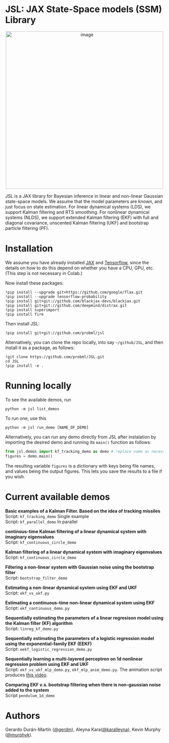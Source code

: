 # JSL: JAX State-Space models (SSM) Library

<p align="center">
  <img width="500" alt="image" src="https://user-images.githubusercontent.com/4108759/146819263-7d476231-22c9-4e03-98c6-a6b300d99c5e.png">
</p>

JSL is a JAX library for Bayesian inference in linear and non-linear Gaussian state-space models.
We assume that the model parameters are known, and just focus on state estimation.
For linear dynamical systems (LDS), we support Kalman filtering and RTS smoothing.
For nonlinear dynamical systems (NLDS), we support extended Kalman filtering (EKF) with full and diagonal covariance,
unscented Kalman filtering (UKF) and bootstrap particle filtering (PF).

# Installation

We assume you have already installed [JAX](https://github.com/google/jax#installation) and
[Tensorflow](https://www.tensorflow.org/install),
since the details on how to do this depend on whether you have a CPU, GPU, etc.
(This step is not necessary in Colab.)

Now install these packages:

```
!pip install --upgrade git+https://github.com/google/flax.git
!pip install --upgrade tensorflow-probability
!pip install git+git://github.com/blackjax-devs/blackjax.git
!pip install git+git://github.com/deepmind/distrax.git
!pip install superimport 
!pip install fire
```

Then install JSL:
```
!pip install git+git://github.com/probml/jsl
```
Alternatively, you can clone the repo locally, into say `~/github/JSL`, and then install it as a package, as follows:
```
!git clone https://github.com/probml/JSL.git
cd JSL
!pip install -e .
```

# Running locally


To see the available demos, run

```
python -m jsl list_demos
```
To run one, use this
```
python -m jsl run_demo [NAME_OF_DEMO]
```

Alternatively, you can run any demo directly from JSL after instalation by importing the desired demo and running its `main()` function as follows:

```python
from jsl.demos import kf_tracking_demo as demo # replace name as necessary
figures = demo.main()
```

The resulting variable `figures` is a dictionary with  keys being file names, and values being the output figures.
This lets you save the results to a file if you wish.

# Current available demos

**Basic examples of a Kalman Filter. Based on the idea of tracking missiles**  
Script: `kf_tracking_demo` Single example  
Script: `kf_parallel_demo` In parallel

**continous-time Kalman filtering of a linear dynamical system with imaginary eigenvalues**  
Script: `kf_continuous_circle_demo`

**Kalman filtering of a linear dynamical system with imaginary eigenvalues**  
Script: `kf_continuous_circle_demo`

**Filtering a non-linear system with Gaussian noise using the bootstrap filter**  
Script: `bootstrap_filter_demo`

**Estimating a non-linear dynamical system using EKF and UKF**  
Script: `ekf_vs_ukf.py`

**Estimating a continuous-time non-linear dynamical system using EKF**  
Script: `ekf_continuous_demo.py`

**Sequentially estimating the parameters of a linear regresison model using the Kalman filter (KF) algorithm**  
Script: `linreg_kf_demo.py`

**Sequentially estimating the parameters of a logistic regression model using the exponential-family EKF (EEKF)**  
Script: `eekf_logistic_regression_demo.py`

**Sequentially learning a multi-layered perceptron on 1d nonlinear regression problem using EKF and UKF**  
Script: `ekf_vs_ukf_mlp_demo.py`, `ekf_mlp_anim_demo.py`.
The animation script produces <a href="https://github.com/probml/probml-data/blob/main/data/ekf_mlp_demo.mp4">this video</a>.

**Comparing EKF v.s. bootstrap filtering when there is non-gaussian noise added to the system**  
Script `pendulum_1d_demo`

# Authors
  
Gerardo Durán-Martín ([@gerdm](https://github.com/gerdm)), Aleyna Kara([@karalleyna](https://github.com/karalleyna)), Kevin Murphy ([@murphyk](https://github.com/murphyk)).  
